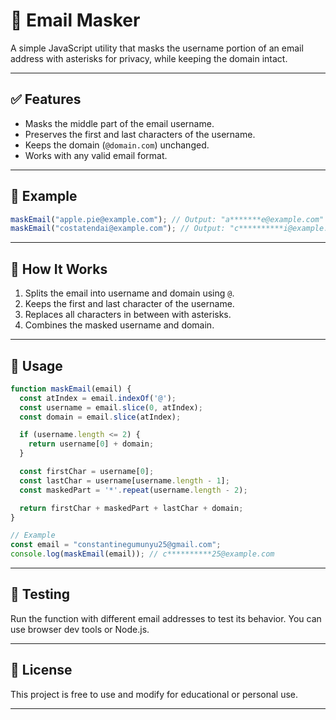 # 📧 Email Masker

A simple JavaScript utility that masks the username portion of an email address with asterisks for privacy, while keeping the domain intact.

---

## ✅ Features

* Masks the middle part of the email username.
* Preserves the first and last characters of the username.
* Keeps the domain (`@domain.com`) unchanged.
* Works with any valid email format.

---

## 📌 Example

```javascript
maskEmail("apple.pie@example.com"); // Output: "a*******e@example.com"
maskEmail("costatendai@example.com"); // Output: "c**********i@example.com"
```

---

## 🚀 How It Works

1. Splits the email into username and domain using `@`.
2. Keeps the first and last character of the username.
3. Replaces all characters in between with asterisks.
4. Combines the masked username and domain.

---

## 📄 Usage

```javascript
function maskEmail(email) {
  const atIndex = email.indexOf('@');
  const username = email.slice(0, atIndex);
  const domain = email.slice(atIndex);

  if (username.length <= 2) {
    return username[0] + domain;
  }

  const firstChar = username[0];
  const lastChar = username[username.length - 1];
  const maskedPart = '*'.repeat(username.length - 2);

  return firstChar + maskedPart + lastChar + domain;
}

// Example
const email = "constantinegumunyu25@gmail.com";
console.log(maskEmail(email)); // c**********25@example.com
```

---

## 🧪 Testing

Run the function with different email addresses to test its behavior. You can use browser dev tools or Node.js.

---

## 📁 License

This project is free to use and modify for educational or personal use.

---
